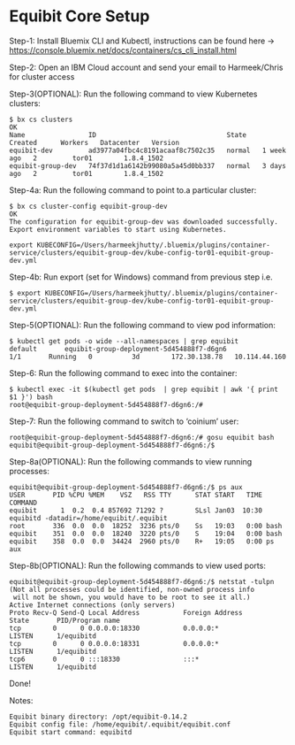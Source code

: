 # Equibit Core Setup

Step-1: Install Bluemix CLI and Kubectl, instructions can be found here -> https://console.bluemix.net/docs/containers/cs_cli_install.html

Step-2: Open an IBM Cloud account and send your email to Harmeek/Chris for cluster access

Step-3(OPTIONAL): Run the following command to view Kubernetes clusters:
```
$ bx cs clusters
OK
Name                ID                                 State    Created      Workers   Datacenter   Version   
equibit-dev         ad3977a04fbc4c8191acaaf8c7502c35   normal   1 week ago   2         tor01        1.8.4_1502   
equibit-group-dev   74f37d1d1a6142b99080a5a45d0bb337   normal   3 days ago   2         tor01        1.8.4_1502   
```
Step-4a: Run the following command to point to.a particular cluster:
```
$ bx cs cluster-config equibit-group-dev   
OK
The configuration for equibit-group-dev was downloaded successfully. Export environment variables to start using Kubernetes.

export KUBECONFIG=/Users/harmeekjhutty/.bluemix/plugins/container-service/clusters/equibit-group-dev/kube-config-tor01-equibit-group-dev.yml
```
Step-4b: Run export (set for Windows) command from previous step i.e.
```
$ export KUBECONFIG=/Users/harmeekjhutty/.bluemix/plugins/container-service/clusters/equibit-group-dev/kube-config-tor01-equibit-group-dev.yml
```
Step-5(OPTIONAL): Run the following command to view pod information:
```
$ kubectl get pods -o wide --all-namespaces | grep equibit
default       equibit-group-deployment-5d454888f7-d6gn6                         1/1       Running   0          3d        172.30.138.78   10.114.44.160
```
Step-6: Run the following command to exec into the container:
```
$ kubectl exec -it $(kubectl get pods  | grep equibit | awk '{ print $1 }') bash
root@equibit-group-deployment-5d454888f7-d6gn6:/#
```
Step-7: Run the following command to switch to ‘coinium’ user:
```
root@equibit-group-deployment-5d454888f7-d6gn6:/# gosu equibit bash
equibit@equibit-group-deployment-5d454888f7-d6gn6:/$
```
Step-8a(OPTIONAL): Run the following commands to view running processes:
```
equibit@equibit-group-deployment-5d454888f7-d6gn6:/$ ps aux
USER       PID %CPU %MEM    VSZ   RSS TTY      STAT START   TIME COMMAND
equibit      1  0.2  0.4 857692 71292 ?        SLsl Jan03  10:30 equibitd -datadir=/home/equibit/.equibit
root       336  0.0  0.0  18252  3236 pts/0    Ss   19:03   0:00 bash
equibit    351  0.0  0.0  18240  3220 pts/0    S    19:04   0:00 bash
equibit    358  0.0  0.0  34424  2960 pts/0    R+   19:05   0:00 ps aux
```
Step-8b(OPTIONAL): Run the following commands to view used ports:
```
equibit@equibit-group-deployment-5d454888f7-d6gn6:/$ netstat -tulpn
(Not all processes could be identified, non-owned process info
 will not be shown, you would have to be root to see it all.)
Active Internet connections (only servers)
Proto Recv-Q Send-Q Local Address           Foreign Address         State       PID/Program name
tcp        0      0 0.0.0.0:18330           0.0.0.0:*               LISTEN      1/equibitd      
tcp        0      0 0.0.0.0:18331           0.0.0.0:*               LISTEN      1/equibitd      
tcp6       0      0 :::18330                :::*                    LISTEN      1/equibitd
```
Done!

Notes:
```
Equibit binary directory: /opt/equibit-0.14.2
Equibit config file: /home/equibit/.equibit/equibit.conf
Equibit start command: equibitd
```
